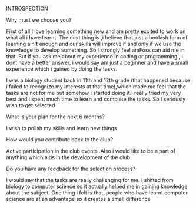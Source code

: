 

INTROSPECTION 
 
Why must we choose you?



First of all I love learning something new and am pretty excited to work on what all i have learnt. The next thing is ,i believe that just a bookish form of learning ain't enough and our skills will improve if and only if we use the knowledge to develop something. So I strongly feel amFoss can aid me in that .But if you ask me about my experience in coding or programming , i dont have a better answer, i would say am just a beginner and have a small experience which i gained by doing the tasks.
  
  
 I was a biology student back in 11th and 12th grade (that happened because i failed to recognize my interests at that time),which made me feel that the tasks are not for me but somehow i started doing it.I really tried my very best and i spent much time to learn and complete the tasks. So I seriously wish to get selected    



What is your plan for the next 6 months?
             
  I wish to polish my skills and learn new things 
   
   
   
How would you contribute back to the club?    
           
              
Active participation in the club events .Also i would like to be a part of anything which aids in the development of the club  
    
    

Do you have any feedback for the selection process?
  
  
  I would say that the tasks are really challenging for me. I shifted from biology to computer science so it actually helped me in gaining knowledge about the subject. One thing i felt is that, people who have learnt computer science are at an advantage so it creates a small difference 
